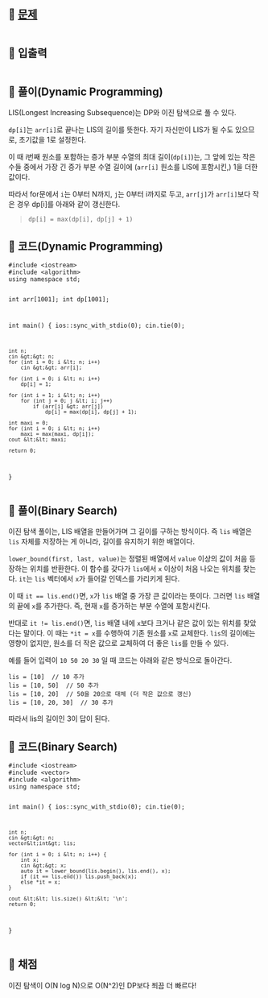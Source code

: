 <h2 id="🌽-문제">🌽 <a href="https://www.acmicpc.net/problem/11053">문제</a></h2>
<p><img alt="" src="https://velog.velcdn.com/images/coolgamja_/post/2cd48978-0d7b-4b35-bfe9-38a52fce5171/image.png" /></p>
<h2 id="🥕-입출력">🥕 입출력</h2>
<p><img alt="" src="https://velog.velcdn.com/images/coolgamja_/post/e2bb4162-5d54-4eac-b1ed-1e365e09a0b7/image.png" /></p>
<h2 id="🥔-풀이dynamic-programming">🥔 풀이(Dynamic Programming)</h2>
<p>LIS(Longest Increasing Subsequence)는 DP와 이진 탐색으로 풀 수 있다.</p>
<p><code>dp[i]</code>는 <code>arr[i]</code>로 끝나는 LIS의 길이를 뜻한다.
자기 자신만이 LIS가 될 수도 있으므로, 초기값을 1로 설정한다.</p>
<p>이 때 i번째 원소를 포함하는 증가 부분 수열의 최대 길이(<code>dp[i]</code>)는,
그 앞에 있는 작은 수들 중에서 가장 긴 증가 부분 수열 길이에
(<code>arr[i]</code> 원소를 LIS에 포함시킨,) 1을 더한 값이다.</p>
<p>따라서 for문에서 <code>i</code>는 0부터 N까지, <code>j</code>는 0부터 i까지로 두고,
<code>arr[j]</code>가 <code>arr[i]</code>보다 작은 경우 dp[i]를 아래와 같이 갱신한다.</p>
<blockquote>
<p><code>dp[i] = max(dp[i], dp[j] + 1)</code></p>
</blockquote>
<h2 id="🥬-코드dynamic-programming">🥬 코드(Dynamic Programming)</h2>
<pre><code class="language-cpp">#include &lt;iostream&gt;
#include &lt;algorithm&gt;
using namespace std;

int arr[1001];
int dp[1001];

int main() {
    ios::sync_with_stdio(0);
    cin.tie(0);

    int n;
    cin &gt;&gt; n;
    for (int i = 0; i &lt; n; i++)
        cin &gt;&gt; arr[i];

    for (int i = 0; i &lt; n; i++)
        dp[i] = 1;

    for (int i = 1; i &lt; n; i++)
        for (int j = 0; j &lt; i; j++)
            if (arr[i] &gt; arr[j])
                dp[i] = max(dp[i], dp[j] + 1);

    int maxi = 0;
    for (int i = 0; i &lt; n; i++)
        maxi = max(maxi, dp[i]);
    cout &lt;&lt; maxi;

    return 0;
}</code></pre>
<h2 id="🥔-풀이binary-search">🥔 풀이(Binary Search)</h2>
<p>이진 탐색 풀이는, LIS 배열을 만들어가며 그 길이를 구하는 방식이다.
즉 <code>lis</code> 배열은 <code>lis</code> 자체를 저장하는 게 아니라, 길이를 유지하기 위한 배열이다.</p>
<p><code>lower_bound(first, last, value)</code>는 정렬된 배열에서 <code>value</code> 이상의 값이 처음 등장하는 위치를 반환한다.
이 함수를 갖다가 <code>lis</code>에서 <code>x</code> 이상이 처음 나오는 위치를 찾는다.
<code>it</code>는 <code>lis</code> 벡터에서 <code>x</code>가 들어갈 인덱스를 가리키게 된다.</p>
<p>이 때 <code>it == lis.end()</code>면, <code>x</code>가 <code>lis</code> 배열 중 가장 큰 값이라는 뜻이다.
그러면 <code>lis</code> 배열의 끝에 <code>x</code>를 추가한다.
즉, 현재 <code>x</code>를 증가하는 부분 수열에 포함시킨다.</p>
<p>반대로 <code>it != lis.end()</code>면, <code>lis</code> 배열 내에 <code>x</code>보다 크거나 같은 값이 있는 위치를 찾았다는 말이다.
이 때는 <code>*it = x</code>를 수행하여 기존 원소를 <code>x</code>로 교체한다.
<code>lis</code>의 길이에는 영향이 없지만,
원소를 더 작은 값으로 교체하여 더 좋은 <code>lis</code>를 만들 수 있다.</p>
<p>예를 들어 입력이 <code>10 50 20 30</code> 일 때 코드는 아래와 같은 방식으로 돌아간다.</p>
<pre><code>lis = [10]  // 10 추가
lis = [10, 50]  // 50 추가
lis = [10, 20]  // 50을 20으로 대체 (더 작은 값으로 갱신)
lis = [10, 20, 30]  // 30 추가</code></pre><p>따라서 lis의 길이인 3이 답이 된다.</p>
<h2 id="🥬-코드binary-search">🥬 코드(Binary Search)</h2>
<pre><code class="language-cpp">#include &lt;iostream&gt;
#include &lt;vector&gt;
#include &lt;algorithm&gt;
using namespace std;

int main() {
    ios::sync_with_stdio(0);
    cin.tie(0);

    int n;
    cin &gt;&gt; n;
    vector&lt;int&gt; lis;

    for (int i = 0; i &lt; n; i++) {
        int x;
        cin &gt;&gt; x;
        auto it = lower_bound(lis.begin(), lis.end(), x);
        if (it == lis.end()) lis.push_back(x);
        else *it = x;
    }

    cout &lt;&lt; lis.size() &lt;&lt; '\n';
    return 0;
}</code></pre>
<h2 id="🥜-채점">🥜 채점</h2>
<p>이진 탐색이 O(N log N)으로 O(N^2)인 DP보다 쬐끔 더 빠르다!</p>
<p><img alt="" src="https://velog.velcdn.com/images/coolgamja_/post/8318133b-f9a9-4877-b431-49b724ff9835/image.png" /></p>